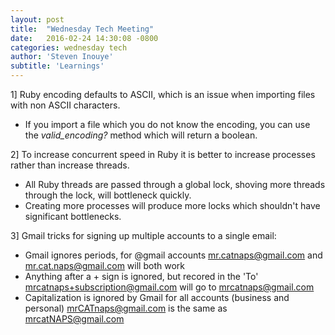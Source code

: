 ```yaml
---
layout: post
title:  "Wednesday Tech Meeting"
date:   2016-02-24 14:30:08 -0800
categories: wednesday tech
author: 'Steven Inouye'
subtitle: 'Learnings'
---
```


1] Ruby encoding defaults to ASCII, which is an issue when importing files with non ASCII characters.

 - If you import a file which you do not know the encoding, you can use the *valid_encoding?* method which will return a boolean.

2] To increase concurrent speed in Ruby it is better to increase processes rather than increase threads.

 - All Ruby threads are passed through a global lock, shoving more threads through the lock, will bottleneck quickly.
 - Creating more processes will produce more locks which shouldn't have significant bottlenecks.

3] Gmail tricks for signing up multiple accounts to a single email:

 - Gmail ignores periods, for @gmail accounts
  mr.catnaps@gmail.com and mr.cat.naps@gmail.com will both work
 - Anything after a + sign is ignored, but recored in the 'To'
  mrcatnaps+subscription@gmail.com will go to mrcatnaps@gmail.com
 - Capitalization is ignored by Gmail for all accounts (business and personal)
  mrCATnaps@gmail.com is the same as mrcatNAPS@gmail.com
